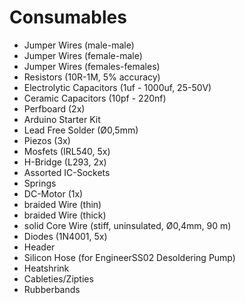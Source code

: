 # Consumables

- Jumper Wires (male-male)
- Jumper Wires (female-male)
- Jumper Wires (females-females)
- Resistors (10R-1M, 5% accuracy)
- Electrolytic Capacitors (1uf - 1000uf, 25-50V)
- Ceramic Capacitors (10pf - 220nf)
- Perfboard (2x)
- Arduino Starter Kit
- Lead Free Solder (Ø0,5mm)
- Piezos (3x)
- Mosfets (IRL540, 5x)
- H-Bridge (L293, 2x)
- Assorted IC-Sockets
- Springs
- DC-Motor (1x)
- braided Wire (thin)
- braided Wire (thick) 
- solid Core Wire (stiff, uninsulated, Ø0,4mm, 90 m)
- Diodes (1N4001, 5x)
- Header
- Silicon Hose (for EngineerSS02 Desoldering Pump)
- Heatshrink
- Cableties/Zipties
- Rubberbands

